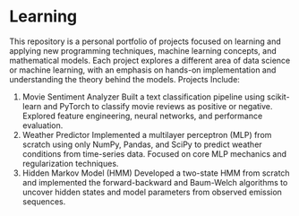 # Learning
This repository is a personal portfolio of projects focused on learning and applying new programming techniques, machine learning concepts, and mathematical models. Each project explores a different area of data science or machine learning, with an emphasis on hands-on implementation and understanding the theory behind the models.
Projects Include:
1. Movie Sentiment Analyzer
    Built a text classification pipeline using scikit-learn and PyTorch to classify movie reviews as positive or negative. Explored feature engineering, neural networks, and performance evaluation.
2. Weather Predictor
    Implemented a multilayer perceptron (MLP) from scratch using only NumPy, Pandas, and SciPy to predict weather conditions from time-series data. Focused on core MLP mechanics and regularization techniques.
3. Hidden Markov Model (HMM)
    Developed a two-state HMM from scratch and implemented the forward-backward and Baum-Welch algorithms to uncover hidden states and model parameters from observed emission sequences.
